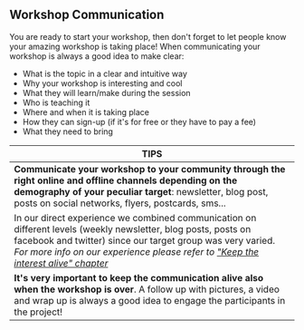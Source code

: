 ## Workshop Communication

You are ready to start your workshop, then don't forget to let people know your amazing workshop is taking place!
When communicating your workshop is always a good idea to make clear:

- What is the topic in a clear and intuitive way
- Why your workshop is interesting and cool
- What they will learn/make during the session
- Who is teaching it
- Where and when it is taking place
- How they can sign-up (if it's for free or they have to pay a fee)
- What they need to bring

|TIPS|
|-|
|**Communicate your workshop to your community through the right online and offline channels depending on the demography of your peculiar target**: newsletter, blog post, posts on social networks, flyers, postcards, sms...|
|In our direct experience we combined communication on different levels (weekly newsletter, blog posts, posts on facebook and twitter) since our target group was very varied. *For more info on our experience please refer to ["Keep the interest alive" chapter](keep_the_interest_alive.md)* |
|**It's very important to keep the communication alive also when the workshop is over**. A follow up with pictures, a video and wrap up is always a good idea to engage the participants in the project!|
